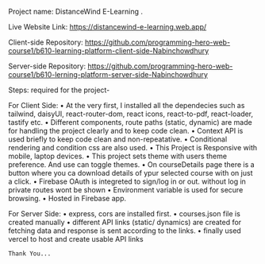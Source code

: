 Project name: DistanceWind E-Learning .

Live Website Link: https://distancewind-e-learning.web.app/

Client-side Repository: https://github.com/programming-hero-web-course1/b610-learning-platform-client-side-Nabinchowdhury

Server-side Repository: https://github.com/programming-hero-web-course1/b610-lerning-platform-server-side-Nabinchowdhury

Steps: required for the project-

For Client Side:
    • At the very first, I installed all the dependecies such as tailwind, daisyUI, react-router-dom, react icons, react-to-pdf, react-loader, tastify etc.
    • Different components, route paths (static, dynamic) are made for handling the project clearly and to keep code clean.
    • Context API is used briefly to keep code clean and non-repeatative.
    • Conditional rendering and condition css are also used.
    • This Project is Responsive with mobile, laptop devices.
    • This project sets theme with users theme preference. And use can toggle themes.
    • On courseDetails page there is a button where you ca download details of ypur selected course with on just a click.
    • Firebase OAuth is integreted to sign/log in or out. without log in private routes wont be shown
    • Environment variable is used for secure browsing.
    • Hosted in Firebase app.

For Server Side:
    • express, cors are installed first.
    • courses.json file is created manually
    • different API links (static/ dynamics) are created for fetching data and response is sent according to the links.
    • finally used vercel to host and create usable API links
    
    

    Thank You... 
